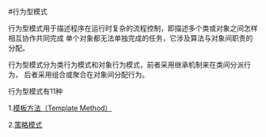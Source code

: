#行为型模式

行为型模式用于描述程序在运行时复杂的流程控制，即描述多个类或对象之间怎样相互协作共同完成
单个对象都无法单独完成的任务，它涉及算法与对象间职责的分配。

行为型模式分为类行为模式和对象行为模式，前者采用继承机制来在类间分派行为，
后者采用组合或聚合在对象间分配行为。


行为型模式有11种

1.[模板方法（Template Method）](tempmethod/TemplateMethodTest.java)


2.[策略模式](strategy/StrategyTest.java)
